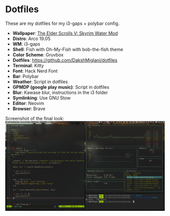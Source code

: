 # Dotfiles

These are my dotfiles for my i3-gaps + polybar config.

- __Wallpaper__: [The Elder Scrolls V: Skyrim Water Mod](https://wallhaven.cc/w/eyezdr)
- __Distro__: Arco 19.05
- __WM__: i3-gaps
- __Shell__: Fish with Oh-My-Fish with bob-the-fish theme
- __Color Scheme__: Gruvbox
- __Dotfiles__: https://github.com/DakshMiglani/dotfiles
- __Terminal__: Kitty
- __Font__: Hack Nerd Font
- __Bar__: Polybar
- __Weather__: Script in dotfiles
- __GPMDP (google play music)__: Script in dotfiles
- __Blur__: Kawase blur, instructions in the i3 folder
- __Symlinking__: Use GNU Stow
- __Editor__: Neovim
- __Browser__: Brave

Screenshot of the final look:
![](final.png)
